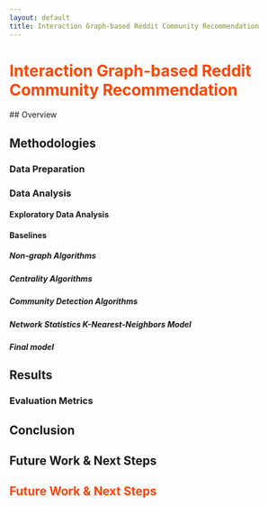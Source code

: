 ```yaml
---
layout: default
title: Interaction Graph-based Reddit Community Recommendation
---
```

<style>
.heading1 {
    color: red;
    font-weight:700;
    font-size: 35px;
}
</style>

<title>
    Interaction Graph-based Reddit Community Recommendation
</title>

<h1 style="color:#ff4500">
    Interaction Graph-based Reddit Community Recommendation
</h1>
## Overview

## Methodologies
### Data Preparation

### Data Analysis

#### Exploratory Data Analysis

#### Baselines

##### Non-graph Algorithms

##### Centrality Algorithms

##### Community Detection Algorithms

##### Network Statistics K-Nearest-Neighbors Model

##### Final model

## Results

### Evaluation Metrics

## Conclusion

## Future Work & Next Steps

<h2 style="color:#ff4500">
    Future Work & Next Steps
</h2>

